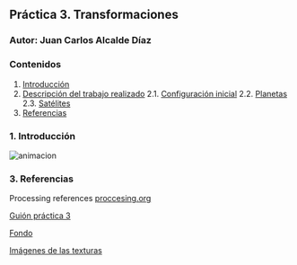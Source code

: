 ## Práctica 3. Transformaciones
### Autor: Juan Carlos Alcalde Díaz

### Contenidos

1. [Introducción](#introduccion)
2. [Descripción del trabajo realizado](#descripcion-trabajo)
  2.1. [Configuración inicial](#config-inicial)
  2.2. [Planetas](#planetas)
  2.3. [Satélites](#satelites)
3. [Referencias](#referencias)

### 1. Introducción <a name="introduccion"></a>
![animacion](https://user-images.githubusercontent.com/91132611/155929156-97ac4bd1-c4cd-4ebb-8e11-12061f7e8440.gif)

### 3. Referencias <a name="referencias"></a>
Processing references [proccesing.org](https://processing.org/reference/)

[Guión práctica 3](https://github.com/otsedom/otsedom.github.io/blob/main/CIU/P3/README.md)

[Fondo](https://www.deviantart.com/paulinemoss/art/Telescopic-View-426425862)

[Imágenes de las texturas](http://frederickhiggins.com/celestia/terrestrials.htm)

